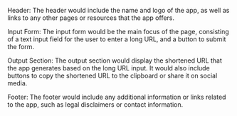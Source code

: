 Header: The header would include the name and logo of the app, as well as links to any other pages or resources that the app offers.

Input Form: The input form would be the main focus of the page, consisting of a text input field for the user to enter a long URL, and a button to submit the form.

Output Section: The output section would display the shortened URL that the app generates based on the long URL input. It would also include buttons to copy the shortened URL to the clipboard or share it on social media.

Footer: The footer would include any additional information or links related to the app, such as legal disclaimers or contact information.